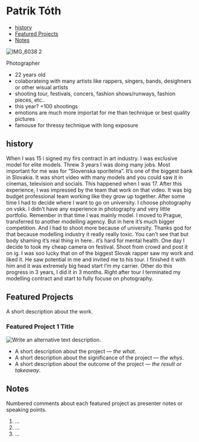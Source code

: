# Patrik Tóth
- [history](#history)
- [Featured Projects](#featured-projects)
- [Notes](#notes)

![IMG_6038 2](https://github.com/pattot888/english-for-designers-/assets/40389985/3035d980-3fc3-432d-af95-5a099ff26437)

<!-- This is a comment, only visible to the author: Add a link to your presentation. -->
<!-- Presentations do not need to be a PDF, you may link elsewhere, such as Figma, YouTube, etc. -->
<!-- Consider adding navigation to each section (About, Featured Projects, Notes, etc.) -->
Photographer
- 22 years old
- colaborateing with many artists like rappers, singers, bands, desighners or other wisual artists
- shooting tour, festivals, concers, fashion shows/runways, fashion pieces, etc..
- this year? +100 shootings
- emotions are much more importat for me than technique or best quality pictures
- famouse for thressy technique with long exposure 

## history 

<!-- Consider including a headshot. We’re not designing, so keep the image width/height around 320px x 320px (square). Replace "surname" with your surname in the file name. -->
When I was 15 i signed my firs contract in art industry. I was exclusive model for elite models. Threw 3 years I was doing many jobs. Most important for me was for “Slovenska sporitelna”. It’s one of the biggest bank in Slovakia. It was short video with many models and you could saw it in cinemas, television and socials. This happened when I was 17. After this experience, I was impressed by the team that work on that video. It was big budget professional team working like they grow up together. After some time I had to decide where I want to go on university. I choose photography on vskk. I didn’t have any experience in photography and very little portfolio. Remember in that time I was mainly model. I moved to Prague, transferred to another modelling agency. But in here it’s much bigger competition. And I had to shoot more because of university. Thanks god for that because modelling industry it really really toxic. You can’t see that but body shaming it’s real thing in here.. it’s hard for mental health. One day I decide to took my cheap camera on festival. Shoot from crowd and post it on ig. I was soo lucky that on of the biggest Slovak rapper saw my work and liked it. He saw potential in me and invited me to his tour. I finished it with him and it was extremely big head start I’m my carrier. Other do this progress in 3 years, I did it in 3 months. Right after tour I terminated my modelling contract and start to fully focuse on photography. 


## Featured Projects

A short description about the work.

### Featured Project 1 Title

<!-- Use a static poster image or animated GIF, but no video files. Again, keep the image width/height manageable, around 1280x x 720px (16:9 aspect ratio), or a max-width of 1280px. -->

![Write an alternative text description.](img/featured-project-01.png)

- A short description about the project — *the what*.
- A short description about the significance of the project — *the whys*.
- A short description about the outcome of the project — *the result or takeaway*.

<!-- Use the same stucture above for the rest of your featured projects. -->

## Notes

Numbered comments about each featured project as presenter notes or speaking points.

1. …
2. …
3. …
<!-- And so on. -->
